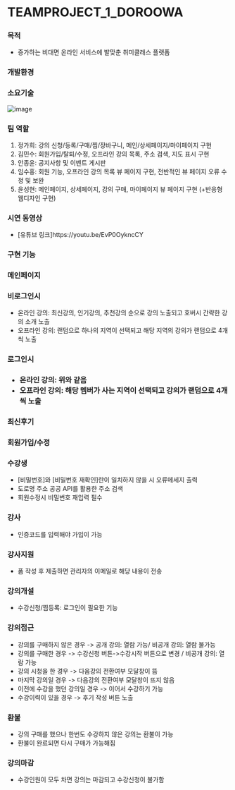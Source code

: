 # TEAMPROJECT_1_DOROOWA

  <h3>목적</h3>
<ul>
  <li>증가하는 비대면 온라인 서비스에 발맞춘 취미클래스 플랫폼</li>
</ul>



<h3>개발환경</h3>
<h3>소요기술</h3>

![image](https://user-images.githubusercontent.com/75714615/120740091-7f027600-c52d-11eb-8a8a-4485cad91b20.png)





<h3>팀 역할</h3>
<ol>
  <li>정가희: 강의 신청/등록/구매/찜/장바구니, 메인/상세페이지/마이페이지 구현</li>
  <li>김민수: 회원가입/탈퇴/수정, 오프라인 강의 목록, 주소 검색, 지도 표시 구현</li>
  <li>안종윤: 공지사항 및 이벤트 게시판</li>
  <li>임수홍: 회원 기능, 오프라인 강의 목록 뷰 페이지 구현, 전반적인 뷰 페이지 오류 수정 및 보완</li>
  <li>윤성현: 메인페이지, 상세페이지, 강의 구매, 마이페이지 뷰 페이지 구현 (+반응형 웹디자인 구현)</li>
</ol>


<h3>시연 동영상</h3>
<ul>
  <li>[유튜브 링크]https://youtu.be/EvP0OykncCY</li>
</ul>



<h3>구현 기능</h3>

<h3>메인페이지

  <h3>비로그인시</h3>
  <ul>
    <li>온라인 강의: 최신강의, 인기강의, 추천강의 순으로 강의 노출되고 호버시 간략한 강의 소개 노출</li>
<li>오프라인 강의: 랜덤으로 하나의 지역이 선택되고 해당 지역의 강의가 랜덤으로 4개씩 노출</li>
  </ul>
<h3>로그인시<h3>
  <ul>
<li>온라인 강의: 위와 같음</li>
<li>오프라인 강의: 해당 멤버가 사는 지역이 선택되고 강의가 랜덤으로 4개씩 노출</li>
</ul>
  <h3>최신후기</h3>

  <h3>회원가입/수정</h3>

  <h3>수강생</h3>
  <ul>
<li>[비밀번호]와 [비밀번호 재확인]란이 일치하지 않을 시 오류메세지 출력</li>
<li>도로명 주소 공공 API를 활용한 주소 검색</li>
<li>회원수정시 비밀번호 재입력 필수</li>
</ul>
  <h3>강사</h3>
    <ul>
<li>인증코드를 입력해야 가입이 가능</li>
</ul>
  <h3>강사지원</h3>
      <ul>
<li>폼 작성 후 제출하면 관리자의 이메일로 해당 내용이 전송</li>
</ul>
  <h3>강의개설</h3>
        <ul>
<li>수강신청/찜등록: 로그인이 필요한 기능</li>
</ul>
  <h3>강의접근</h3>
          <ul>
<li>강의를 구매하지 않은 경우 -> 공개 강의: 열람 가능/ 비공개 강의: 열람 불가능</li>
<li>강의를 구매한 경우 -> 수강신청 버튼->수강시작 버튼으로 변경 / 비공개 강의: 열람 가능</li>
<li>강의 시청을 한 경우 -> 다음강의 전환여부 모달창이 뜸</li>
<li>마지막 강의일 경우 -> 다음강의 전환여부 모달창이 뜨지 않음</li>
<li>이전에 수강을 했던 강의일 경우 -> 이어서 수강하기 가능</li>
<li>수강이력이 있을 경우 -> 후기 작성 버튼 노출</li>
</ul>
  <h3>환불</h3>
            <ul>
<li>강의 구매를 했으나 한번도 수강하지 않은 강의는 환불이 가능</li>
<li>환불이 완료되면 다시 구매가 가능해짐</li>
</ul>
  <h3>강의마감</h3>
              <ul>
<li>수강인원이 모두 차면 강의는 마감되고 수강신청이 불가함</li>
</ul>
